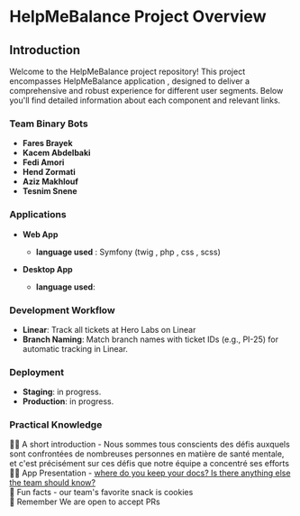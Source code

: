 # HelpMeBalance Project Overview

## Introduction
Welcome to the HelpMeBalance project repository! This project encompasses HelpMeBalance application , designed to deliver a comprehensive and robust experience for different user segments. Below you'll find detailed information about each component and relevant links.

### Team Binary Bots
- **Fares Brayek**
- **Kacem Abdelbaki**
- **Fedi Amori**
- **Hend Zormati**
- **Aziz Makhlouf**
- **Tesnim Snene**


### Applications
- **Web App**
  - **language used** : Symfony (twig , php , css , scss)

- **Desktop App**
  - **language used**: 

### Development Workflow
- **Linear**: Track all tickets at Hero Labs on Linear
- **Branch Naming**: Match branch names with ticket IDs (e.g., PI-25) for automatic tracking in Linear.

### Deployment
- **Staging**: in progress.
- **Production**: in progress.

### Practical Knowledge
🙋‍♀️ A short introduction - Nous sommes tous conscients des défis auxquels sont confrontées de nombreuses personnes en matière de santé mentale, et c'est précisément sur ces défis que notre équipe a concentré ses efforts <br>
👩‍💻 App Presentation - [where do you keep your docs? Is there anything else the team should know?](https://www.canva.com/design/DAF7E1wD7bs/H53tZSBm0lnaLWuujP5M9w/view?utm_content=DAF7E1wD7bs&utm_campaign=designshare&utm_medium=link&utm_source=editor) <br>
🍪 Fun facts - our team's favorite snack is cookies  <br>
🧙 Remember We are open to accept PRs <br>
